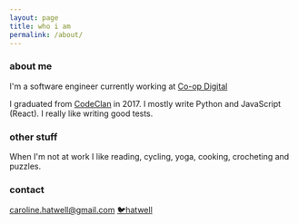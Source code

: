 ```yaml
---
layout: page
title: who i am
permalink: /about/
---
```


### about me

I'm a software engineer currently working at [Co-op Digital](https://digitalblog.coop.co.uk/)

I graduated from [CodeClan](https://codeclan.com) in 2017. I mostly write Python and JavaScript (React). I really like writing good tests.

### other stuff

When I'm not at work I like reading, cycling, yoga, cooking, crocheting and puzzles.

### contact

[caroline.hatwell@gmail.com](caroline.hatwell@gmail.com) [🐦hatwell](https://www.twitter.com/hatwell)
